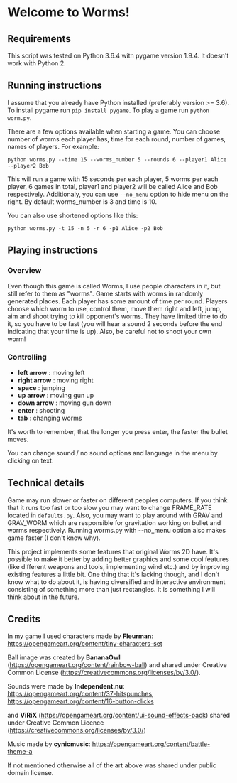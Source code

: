 # Welcome to Worms!

## Requirements
This script was tested on Python 3.6.4 with pygame version 1.9.4. It doesn't work with Python 2.

## Running instructions
I assume that you already have Python installed (preferably version >= 3.6).
To install pygame run `pip install pygame`.  To play a game run `python worm.py`.

There are a few options available when starting a game. You can choose number of worms each player has, time for each round, number of games, names of players. For example:

`python worms.py --time 15 --worms_number 5 --rounds 6 --player1 Alice --player2 Bob`

This will run a game with 15 seconds per each player, 5 worms per each player, 6 games in total, player1 and player2 will be called Alice and Bob respectively. Additionaly, you can use `--no_menu` option to hide menu on the right. By default worms_number is 3 and time is 10.

You can also use shortened options like this:

`python worms.py -t 15 -n 5 -r 6 -p1 Alice -p2 Bob`


## Playing instructions
### Overview
Even though this game is called Worms, I use people characters in it, but still refer to them as "worms". Game starts with worms in randomly generated places. Each player has some amount of time per round. Players choose which worm to use, control them, move them right and left, jump, aim and shoot trying to kill opponent's worms. They have limited time to do it, so you have to be fast (you will hear a sound 2 seconds before the end indicating that your time is up). Also, be careful not to shoot your own worm!

### Controlling
* **left arrow** : moving left
* **right arrow** : moving right
* **space** : jumping
* **up arrow** : moving gun up
* **down arrow** : moving gun down
* **enter** : shooting
* **tab** : changing worms

It's worth to remember, that the longer you press enter, the faster the bullet moves. 

You can change sound / no sound options and language in the menu by clicking on text.

## Technical details
Game may run slower or faster on different peoples computers. If you think that it runs too fast or too slow you may want to change FRAME_RATE located in `defaults.py`. Also, you may want to play around with GRAV and GRAV_WORM which are responsible for gravitation working on bullet and worms respectively. Running worms.py with --no_menu option also makes game faster (I don't know why).

This project implements some features that original Worms 2D have. It's possible to make it better by adding better graphics and some cool features (like different weapons and tools, implementing wind etc.) and by improving existing features a little bit. One thing that it's lacking though, and I don't know what to do about it, is having diversified and interactive environment consisting of something more than just rectangles. It is something I will think about in the future.

## Credits
In my game I used characters made by **Fleurman**: https://opengameart.org/content/tiny-characters-set

Ball image was created by **BananaOwl** (https://opengameart.org/content/rainbow-ball) and shared under Creative Common License (https://creativecommons.org/licenses/by/3.0/).

Sounds were made by **Independent.nu**:
https://opengameart.org/content/37-hitspunches,
https://opengameart.org/content/16-button-clicks

and **ViRiX** (https://opengameart.org/content/ui-sound-effects-pack) shared under Creative Common Licence (https://creativecommons.org/licenses/by/3.0/)

Music made by **cynicmusic**: https://opengameart.org/content/battle-theme-a

If not mentioned otherwise all of the art above was shared under public domain license.


